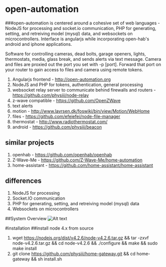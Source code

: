 # open-automation

###open-automation is centered around a cohesive set of web languages - NodeJS for processing and socket.io communication, PHP for generating, setting, and retreiving model (mysql) data, and websockets on microcontrollers. Interface is angularjs while incorporating open-hab's android and iphone applications.

Software for controlling cameras, dead bolts, garage openers, lights, thermostats, media, glass break, and sends alerts via text message. Camera and files are proxied out the port you set with -p [port]. Forward that port on your router to gain access to files and camera using remote tokens.



1. Angularjs frontend - http://open-automation.org
2. NodeJS and PHP for tokens, authentication, general processing
3. websocket relay server to communicate behind firewalls and routers - https://github.com/physiii/node-relay
4. z-wave compatible - https://github.com/OpenZWave
5. text alerts
6. motion - http://www.lavrsen.dk/foswiki/bin/view/Motion/WebHome
7. files - https://github.com/efeiefei/node-file-manager
8. thermostat - http://www.radiothermostat.com/
9. android - https://github.com/physiii/beacon

## similar projects
1. openhab - https://github.com/openhab/openhab
2. Z-Wave-Me - https://github.com/Z-Wave-Me/home-automation
3. home-assistant - https://github.com/home-assistant/home-assistant

## differences
1. NodeJS for processing
2. Socket.IO communication
3. PHP for generating, setting, and retreiving model (mysql) data
4. Websockets on microcontrollers


##System Overview
![Alt text](https://github.com/physiii/home-gateway/blob/master/screenshots/system%20overview.jpg?raw=true "system overview")

#installation
##install node 4.x from source
1. wget https://nodejs.org/dist/v4.2.6/node-v4.2.6.tar.gz && tar -zxvf node-v4.2.6.tar.gz && cd node-v4.2.6 && ./configure && make && sudo make install
2. git clone https://github.com/physiii/home-gateway.git && cd home-gateway && sh install.sh


